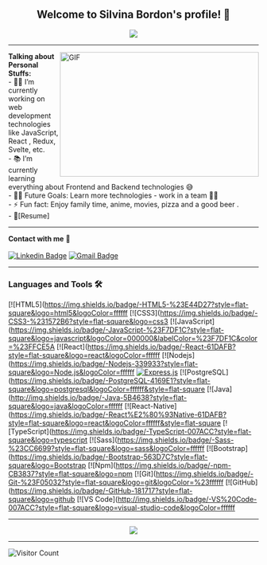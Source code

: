 
<!--
**Silbordon/SilBordon** is a ✨ _special_ ✨ repository because its `README.md` (this file) appears on your GitHub profile.

Here are some ideas to get you started:

- 🔭 I’m currently working on ...
- 🌱 I’m currently learning ...
- 👯 I’m looking to collaborate on ...
- 🤔 I’m looking for help with ...
- 💬 Ask me about ...
- 📫 How to reach me: ...
- 😄 Pronouns: ...
- ⚡ Fun fact: ...
-->


  <h2 align="center">
    Welcome to Silvina Bordon's profile! 👋
  </h2>
  
  <div align="center">
   <img align="center" src="https://readme-typing-svg.herokuapp.com/?lines=Full%20Stack%20Developer;Always%20learning%20new%20things&font=Fira%20Code&center=true&width=440&height=45&color=f75c7e&vCenter=true&size=22">

  </div>


---
<img  align="right" height="250px" width="400px" alt="GIF" src = https://camo.githubusercontent.com/fa73289736064aba480d0708da37d7aa183a8c3e2bcc2f58c54285a3bbbeecc1/68747470733a2f2f7777772e61616c7068612e6e65742f77702d636f6e74656e742f75706c6f6164732f323032302f31322f66756c6c2d737461636b2d646576656c6f706d656e742e676966>

  **Talking about Personal Stuffs:** </br>
    - 👨‍💻 I’m currently working on web development technologies like JavaScript, React , Redux, Svelte, etc.</br>
    - 📚 I’m currently learning everything about Frontend and Backend technologies 😅 </br>
    - 💪🏼 Future Goals: Learn more technologies - work in a team 💪🏼</br>
    - ⚡ Fun fact: Enjoy family time, anime, movies, pizza and a good beer .</br>
    - 📝[Resume]</br>
 

---
**Contact with me** 📝 </br></br>
[![Linkedin Badge](https://img.shields.io/badge/-LinkedIn-blue?style=flat-square&logo=Linkedin&logoColor=white&link=https://www.linkedin.com/in/silvina-bordon/)](https://www.linkedin.com/in/silvina-bordon/) 
[![Gmail Badge](https://img.shields.io/badge/-Gmail-c14438?style=flat-square&logo=Gmail&logoColor=white&link=mailto:silbordon.89@gmail.com)](mailto:silbordon.89@gmail.com)
<br />

---

### Languages and Tools 🛠 

[![HTML5](https://img.shields.io/badge/-HTML5-%23E44D27?style=flat-square&logo=html5&logoColor=ffffff
[![CSS3](https://img.shields.io/badge/-CSS3-%231572B6?style=flat-square&logo=css3
[![JavaScript](https://img.shields.io/badge/-JavaScript-%23F7DF1C?style=flat-square&logo=javascript&logoColor=000000&labelColor=%23F7DF1C&color=%23FFCE5A
[![React](https://img.shields.io/badge/-React-61DAFB?style=flat-square&logo=react&logoColor=ffffff
[![Nodejs](https://img.shields.io/badge/-Nodejs-339933?style=flat-square&logo=Node.js&logoColor=ffffff
<a href="#"><img alt="Express.js" src="https://img.shields.io/badge/Express.js-404d59.svg?logo=express&logoColor=white"></a>
[![PostgreSQL](https://img.shields.io/badge/-PostgreSQL-4169E1?style=flat-square&logo=postgresql&logoColor=ffffff&style=flat-square
[![Java](http://img.shields.io/badge/-Java-5B4638?style=flat-square&logo=java&logoColor=ffffff
[![React-Native](https://img.shields.io/badge/-React%E2%80%93Native-61DAFB?style=flat-square&logo=react&logoColor=ffffff&style=flat-square
[![TypeScript](https://img.shields.io/badge/-TypeScript-007ACC?style=flat-square&logo=typescript
[![Sass](https://img.shields.io/badge/-Sass-%23CC6699?style=flat-square&logo=sass&logoColor=ffffff
[![Bootstrap](https://img.shields.io/badge/-Bootstrap-563D7C?style=flat-square&logo=Bootstrap
[![Npm](https://img.shields.io/badge/-npm-CB3837?style=flat-square&logo=npm
[![Git](https://img.shields.io/badge/-Git-%23F05032?style=flat-square&logo=git&logoColor=%23ffffff
[![GitHub](https://img.shields.io/badge/-GitHub-181717?style=flat-square&logo=github
[![VS Code](http://img.shields.io/badge/-VS%20Code-007ACC?style=flat-square&logo=visual-studio-code&logoColor=ffffff

---

<div align="center">
<img src="https://raw.githubusercontent.com/saadeghi/saadeghi/master/dino.gif"><br> 
</div> 

---

![Visitor Count](https://profile-counter.glitch.me/SilBordon/count.svg)




